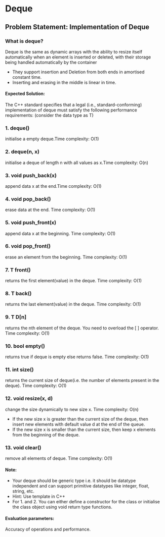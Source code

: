 # Deque
## Problem Statement: Implementation of Deque

### What is deque?<br/>
Deque is the same as dynamic arrays with the ability to resize
itself automatically when an element is inserted or deleted, with
their storage being handled automatically by the container<br/>
- They support insertion and Deletion from both ends in amortised
constant time.<br/>
- Inserting and erasing in the middle is linear in time.<br/>

#### Expected Solution:
The C++ standard specifies that a legal (i.e., standard-conforming) implementation of deque must satisfy the following performance requirements: (consider the data type as T)

### 1. deque() <br/>
initialise a empty deque.Time complexity: O(1)

### 2. deque(n, x) <br/>
initialise a deque of length n with all values as x.Time complexity: O(n)

### 3. void push_back(x)
append data x at the end.Time complexity: O(1)

### 4. void pop_back()
erase data at the end. Time complexity: O(1)

### 5. void push_front(x) 
append data x at the beginning. Time complexity: O(1)

### 6. void pop_front()
erase an element from the beginning. Time complexity: O(1)

### 7. T front()
returns the first element(value) in the deque. Time complexity: O(1)

### 8. T back() 
returns the last element(value) in the deque. Time complexity: O(1)

### 9. T D[n] <br/>
returns the nth element of the deque. You need to overload the [ ] operator. Time complexity: O(1)

### 10. bool empty()<br/>
returns true if deque is empty else returns false. Time complexity: O(1)

### 11. int size() 
returns the current size of deque(i.e. the number of elements present in the deque). Time complexity: O(1)

### 12. void resize(x, d)
change the size dynamically to new size x. Time complexity: O(n)<br/>
- If the new size x is greater than the current size of the deque, then insert new elements with default value d at the end of the queue.
- If the new size x is smaller than the current size, then keep x elements from the beginning of the deque.

### 13. void clear()
remove all elements of deque. Time complexity: O(1)

#### Note: 
- Your deque should be generic type i.e. it should be datatype independent and can support primitive datatypes like integer, float, string, etc.<br/>
- Hint: Use template in C++ <br/>
- For 1. and 2. You can either define a constructor for the class or initialise the class object using void return type functions.<br/>
#### Evaluation parameters: 
Accuracy of operations and performance.